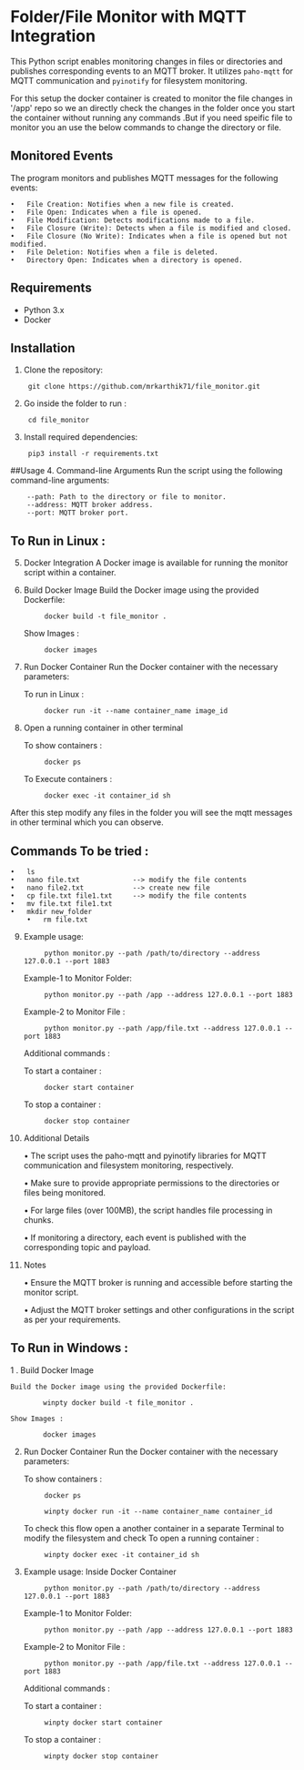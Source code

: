 # Folder/File Monitor with MQTT Integration

This Python script enables monitoring changes in files or directories and publishes corresponding events to an MQTT broker. 
It utilizes `paho-mqtt` for MQTT communication and `pyinotify` for filesystem monitoring.

For this setup the docker container is created to monitor the file changes in '/app' repo so we an directly check the changes in the folder once you start the container without running any commands .But if you need speific file to monitor you an use the below commands to change the directory or file.


## Monitored Events
The program monitors and publishes MQTT messages for the following events:

	•	File Creation: Notifies when a new file is created.
	•	File Open: Indicates when a file is opened.
	•	File Modification: Detects modifications made to a file.
	•	File Closure (Write): Detects when a file is modified and closed.
	•	File Closure (No Write): Indicates when a file is opened but not modified.
	•	File Deletion: Notifies when a file is deleted.
	•	Directory Open: Indicates when a directory is opened.

 	

## Requirements

- Python 3.x
- Docker

## Installation

1. Clone the repository:

		git clone https://github.com/mrkarthik71/file_monitor.git

2. Go inside the folder to run :

		cd file_monitor

3. Install required dependencies:

		pip3 install -r requirements.txt

##Usage
4. Command-line Arguments
	Run the script using the following command-line arguments:

		--path: Path to the directory or file to monitor.
		--address: MQTT broker address.
		--port: MQTT broker port.


##	To Run in Linux : 

5. Docker Integration
	A Docker image is available for running the monitor script within a container.

6. Build Docker Image
	Build the Docker image using the provided Dockerfile:
			
			docker build -t file_monitor .

	Show Images :	
			
			docker images

7. Run Docker Container
	Run the Docker container with the necessary parameters:

	To run in Linux : 
			
			docker run -it --name container_name image_id
	
8. Open a running container in other terminal 

	To show containers : 
			
			docker ps
	
	To Execute containers : 
			
			docker exec -it container_id sh

After this step modify any files in the folder you will see the mqtt messages in other terminal which you can observe.

 
 ## Commands To be tried :
 	•	ls
	•	nano file.txt             --> modify the file contents
 	•	nano file2.txt            --> create new file
	•	cp file.txt file1.txt     --> modify the file contents
  	•	mv file.txt file1.txt
   	•	mkdir new_folder
    	•	rm file.txt


9. Example usage:
	
			python monitor.py --path /path/to/directory --address 127.0.0.1 --port 1883
	
	Example-1 to Monitor Folder: 
		
			python monitor.py --path /app --address 127.0.0.1 --port 1883

	Example-2 to Monitor File  : 

			python monitor.py --path /app/file.txt --address 127.0.0.1 --port 1883
	
	Additional commands :

	To start a container :

			docker start container

	To stop a container :

			docker stop container


10. Additional Details

	•	The script uses the paho-mqtt and pyinotify libraries for MQTT communication and filesystem monitoring, respectively.

	•	Make sure to provide appropriate permissions to the directories or files being monitored.

	•	For large files (over 100MB), the script handles file processing in chunks.

	•	If monitoring a directory, each event is published with the corresponding topic and payload.

	
	
11. Notes

	•	Ensure the MQTT broker is running and accessible before starting the monitor script.

	•	Adjust the MQTT broker settings and other configurations in the script as per your requirements.



## To Run in Windows :

1 . Build Docker Image

	Build the Docker image using the provided Dockerfile:

			winpty docker build -t file_monitor .

	Show Images :

			docker images

2. Run Docker Container
	Run the Docker container with the necessary parameters:

	To show containers :

			docker ps

			winpty docker run -it --name container_name container_id
	
	To check this flow open a another container in a separate Terminal to modify the filesystem and check
	To open a running container : 

			winpty docker exec -it container_id sh
		

3. Example usage: Inside Docker Container

			python monitor.py --path /path/to/directory --address 127.0.0.1 --port 1883
	
	Example-1 to Monitor Folder: 
		
			python monitor.py --path /app --address 127.0.0.1 --port 1883

	Example-2 to Monitor File  : 
	
			python monitor.py --path /app/file.txt --address 127.0.0.1 --port 1883
	
	Additional commands :

	To start a container :

			winpty docker start container

	To stop a container :

			winpty docker stop container
